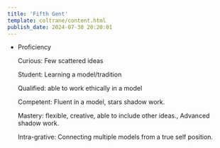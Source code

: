 ```yaml
---
title: 'Fifth Gent'
template: coltrane/content.html
publish_date: 2024-07-30 20:20:01
---
```


- Proficiency
    
    Curious: Few scattered ideas
    
    Student: Learning a model/tradition
    
    Qualified: able to work ethically in a model
    
    Competent: Fluent in a model, stars shadow work.
    
    Mastery: flexible, creative, able to include other ideas., Advanced shadow work.
    
    Intra-grative: Connecting multiple models from a true self position.